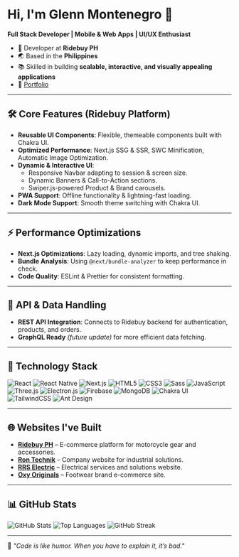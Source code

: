 # Hi, I'm Glenn Montenegro 👋

**Full Stack Developer | Mobile & Web Apps | UI/UX Enthusiast**

- 🚀 Developer at **Ridebuy PH**
- 🌏 Based in the **Philippines**
- 📚 Skilled in building **scalable, interactive, and visually appealing applications**
- 🔗 [Portfolio](https://glennportfolio.vercel.app/)

---

## 🛠 Core Features (Ridebuy Platform)
- **Reusable UI Components**: Flexible, themeable components built with Chakra UI.
- **Optimized Performance**: Next.js SSG & SSR, SWC Minification, Automatic Image Optimization.
- **Dynamic & Interactive UI**:  
  - Responsive Navbar adapting to session & screen size.  
  - Dynamic Banners & Call-to-Action sections.  
  - Swiper.js-powered Product & Brand carousels.  
- **PWA Support**: Offline functionality & lightning-fast loading.  
- **Dark Mode Support**: Smooth theme switching with Chakra UI.

---

## ⚡ Performance Optimizations
- **Next.js Optimizations**: Lazy loading, dynamic imports, and tree shaking.
- **Bundle Analysis**: Using `@next/bundle-analyzer` to keep performance in check.
- **Code Quality**: ESLint & Prettier for consistent formatting.

---

## 📡 API & Data Handling
- **REST API Integration**: Connects to Ridebuy backend for authentication, products, and orders.
- **GraphQL Ready** *(future update)* for more efficient data fetching.

---

## 🔧 Technology Stack
![React](https://img.shields.io/badge/React-20232A?style=for-the-badge&logo=react&logoColor=61DAFB)
![React Native](https://img.shields.io/badge/React_Native-20232A?style=for-the-badge&logo=react&logoColor=61DAFB)
![Next.js](https://img.shields.io/badge/Next.js-000000?style=for-the-badge&logo=nextdotjs&logoColor=white)
![HTML5](https://img.shields.io/badge/HTML5-E34F26?style=for-the-badge&logo=html5&logoColor=white)
![CSS3](https://img.shields.io/badge/CSS3-1572B6?style=for-the-badge&logo=css3&logoColor=white)
![Sass](https://img.shields.io/badge/Sass-CC6699?style=for-the-badge&logo=sass&logoColor=white)
![JavaScript](https://img.shields.io/badge/JavaScript-F7DF1E?style=for-the-badge&logo=javascript&logoColor=black)
![Three.js](https://img.shields.io/badge/Three.js-000000?style=for-the-badge&logo=three.js&logoColor=white)
![Electron.js](https://img.shields.io/badge/Electron-47848F?style=for-the-badge&logo=electron&logoColor=white)
![Firebase](https://img.shields.io/badge/Firebase-FFCA28?style=for-the-badge&logo=firebase&logoColor=black)
![MongoDB](https://img.shields.io/badge/MongoDB-4EA94B?style=for-the-badge&logo=mongodb&logoColor=white)
![Chakra UI](https://img.shields.io/badge/Chakra_UI-319795?style=for-the-badge&logo=chakra-ui&logoColor=white)
![TailwindCSS](https://img.shields.io/badge/Tailwind_CSS-38B2AC?style=for-the-badge&logo=tailwind-css&logoColor=white)
![Ant Design](https://img.shields.io/badge/Ant_Design-0170FE?style=for-the-badge&logo=antdesign&logoColor=white)

---

## 🌐 Websites I've Built
- [**Ridebuy PH**](https://ridebuy.ph) – E-commerce platform for motorcycle gear and accessories.
- [**Ron Technik**](https://rontechnik.com/) – Company website for industrial solutions.
- [**RRS Electric**](https://rrselectric.com/) – Electrical services and solutions website.
- [**Oxy Originals**](https://oxyoriginals.com/) – Footwear brand e-commerce site.

---

## 📊 GitHub Stats
![GitHub Stats](https://github-readme-stats.vercel.app/api?username=mark31266&show_icons=true&theme=radical&include_all_commits=true)
![Top Languages](https://github-readme-stats.vercel.app/api/top-langs/?username=mark31266&layout=compact&theme=radical)
![GitHub Streak](https://github-readme-streak-stats.herokuapp.com?user=mark31266&theme=radical)

---

💬 *"Code is like humor. When you have to explain it, it’s bad."*
